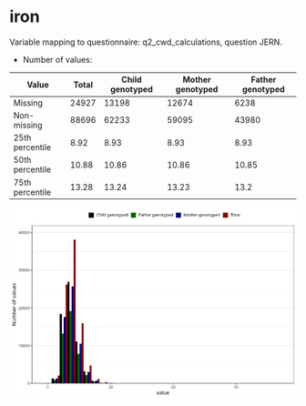 # iron
Variable mapping to questionnaire: q2_cwd_calculations, question JERN.
- Number of values:

| Value | Total | Child genotyped | Mother genotyped | Father genotyped |
| ----- | ----- | --------------- | ---------------- | ---------------- |
| Missing | 24927 | 13198 | 12674 | 6238 |
| Non-missing | 88696 | 62233 | 59095 | 43980 |
| 25th percentile | 8.92 | 8.93 | 8.93 | 8.93 |
| 50th percentile | 10.88 | 10.86 | 10.86 | 10.85 |
| 75th percentile | 13.28 | 13.24 | 13.23 | 13.2 |



![](iron_n.png)



